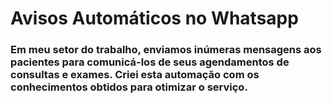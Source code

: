 # Avisos Automáticos no Whatsapp

### Em meu setor do trabalho, enviamos inúmeras mensagens aos pacientes para comunicá-los de seus agendamentos de consultas e exames. Criei esta automação com os conhecimentos obtidos para otimizar o serviço.
